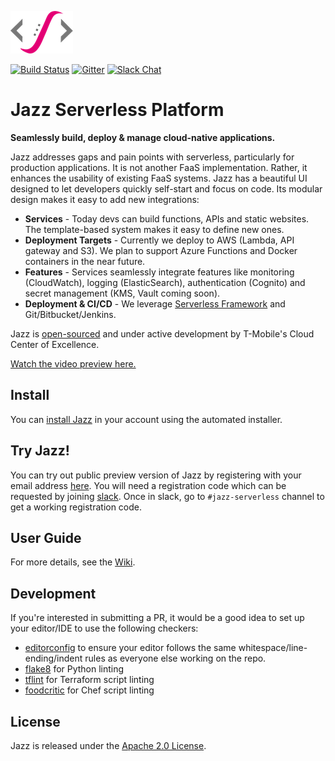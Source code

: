 ![Jazz Logo](logo.png)

[![Build Status](https://travis-ci.org/tmobile/jazz-installer.svg?branch=master)](https://travis-ci.org/tmobile/jazz-installer)
[![Gitter](https://img.shields.io/gitter/room/badges/shields.svg)](https://gitter.im/TMO-OSS/Jazz)
[![Slack Chat](https://img.shields.io/badge/Chat-Slack-ff69b4.svg)](https://tmo-oss-getinvite.herokuapp.com/)

# Jazz Serverless Platform

**Seamlessly build, deploy & manage cloud-native applications.**

Jazz addresses gaps and pain points with serverless, particularly for production applications. It is not another FaaS implementation. Rather, it enhances the usability of existing FaaS systems. Jazz has a beautiful UI designed to let developers quickly self-start and focus on code. Its modular design makes it easy to add new integrations:

* **Services** - Today devs can build functions, APIs and static websites. The template-based system makes it easy to define new ones.
* **Deployment Targets** - Currently we deploy to AWS (Lambda, API gateway and S3). We plan to support Azure Functions and Docker containers in the near future.
* **Features** - Services seamlessly integrate features like monitoring (CloudWatch), logging (ElasticSearch), authentication (Cognito) and secret management (KMS, Vault coming soon).
* **Deployment & CI/CD** - We leverage [Serverless Framework](http://www.serverless.com) and Git/Bitbucket/Jenkins.

Jazz is [open-sourced](http://opensource.t-mobile.com) and under active development by T-Mobile's Cloud Center of Excellence.

[Watch the video preview here.](https://www.youtube.com/watch?v=6Kp1yxMjn1k)

## Install

You can [install Jazz](https://github.com/tmobile/jazz-installer/wiki) in your account using the automated installer.

## Try Jazz!
You can try out public preview version of Jazz by registering with your email address [here](http://try.tmo-jazz.net). You will need a registration code which can be requested by joining [slack](https://tmo-oss-getinvite.herokuapp.com/). Once in slack, go to `#jazz-serverless` channel to get a working registration code.

## User Guide

For more details, see the [Wiki](https://github.com/tmobile/jazz-installer/wiki).

## Development

If you're interested in submitting a PR, it would be a good idea to set up your editor/IDE to use the following checkers:
* [editorconfig](https://editorconfig.org/) to ensure your editor follows the same whitespace/line-ending/indent rules as everyone else working on the repo.
* [flake8](http://flake8.pycqa.org/en/latest/) for Python linting
* [tflint](https://github.com/wata727/tflint) for Terraform script linting
* [foodcritic](http://www.foodcritic.io/) for Chef script linting

## License

Jazz is released under the [Apache 2.0 License](http://www.apache.org/licenses/LICENSE-2.0).

